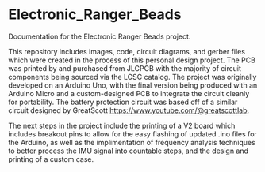 # Electronic_Ranger_Beads
Documentation for the Electronic Ranger Beads project. 

This repository includes images, code, circuit diagrams, and gerber files which were created in the process of this personal design project. The PCB was printed by and purchased from JLCPCB with the majority of circuit components being sourced via the LCSC catalog. The project was originally developed on an Arduino Uno, with the final version being produced with an Arduino Micro and a custom-designed PCB to integrate the circuit cleanly for portability. The battery protection circuit was based off of a similar circuit designed by GreatScott https://www.youtube.com/@greatscottlab. 

The next steps in the project include the printing of a V2 board which includes breakout pins to allow for the easy flashing of updated .ino files for the Arduino, as well as the implimentation of frequency analysis techniques to better process the IMU signal into countable steps, and the design and printing of a custom case.
